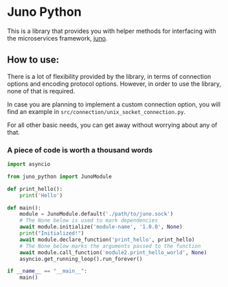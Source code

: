 # Juno Python

This is a library that provides you with helper methods for interfacing with the microservices framework, [juno](https://github.com/bytesonus/juno).

## How to use:

There is a lot of flexibility provided by the library, in terms of connection options and encoding protocol options. However, in order to use the library, none of that is required.

In case you are planning to implement a custom connection option, you will find an example in `src/connection/unix_socket_connection.py`.

For all other basic needs, you can get away without worrying about any of that.

### A piece of code is worth a thousand words

```python
import asyncio

from juno_python import JunoModule

def print_hello():
	print('Hello')

def main():
    module = JunoModule.default('./path/to/juno.sock')
	# The None below is used to mark dependencies
    await module.initialize('module-name', '1.0.0', None)
    print("Initialized!")
    await module.declare_function('print_hello', print_hello)
    # The None below marks the arguments passed to the function
    await module.call_function('module2.print_hello_world', None)    
	asyncio.get_running_loop().run_forever()

if __name__ == "__main__":
	main()
```